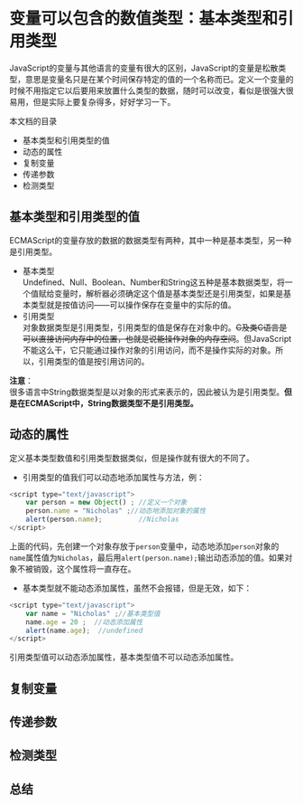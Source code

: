 # 变量可以包含的数值类型：基本类型和引用类型   

JavaScript的变量与其他语言的变量有很大的区别，JavaScript的变量是松散类型，意思是变量名只是在某个时间保存特定的值的一个名称而已。定义一个变量的时候不用指定它以后要用来放置什么类型的数据，随时可以改变，看似是很强大很易用，但是实际上要复杂得多，好好学习一下。  

本文档的目录
  - 基本类型和引用类型的值  
  - 动态的属性  
  - 复制变量  
  - 传递参数  
  - 检测类型  
  
## 基本类型和引用类型的值  
ECMAScript的变量存放的数据的数据类型有两种，其中一种是基本类型，另一种是引用类型。  
- 基本类型  
  Undefined、Null、Boolean、Number和String这五种是基本数据类型，将一个值赋给变量时，解析器必须确定这个值是基本类型还是引用类型，如果是基本类型就是按值访问——可以操作保存在变量中的实际的值。  
- 引用类型  
  对象数据类型是引用类型，引用类型的值是保存在对象中的。~~C及类C语言是可以直接访问内存中的位置，也就是说能操作对象的内存空间~~。但JavaScript不能这么干，它只能通过操作对象的引用访问，而不是操作实际的对象。所以，引用类型的值是按引用访问的。  

**注意**：  
很多语言中String数据类型是以对象的形式来表示的，因此被认为是引用类型。**但是在ECMAScript中，String数据类型不是引用类型。**

## 动态的属性  
定义基本类型数值和引用类型数据类似，但是操作就有很大的不同了。  
- 引用类型的值我们可以动态地添加属性与方法，例：  
```javascript
<script type="text/javascript">
	var person = new Object() ; //定义一个对象  
	person.name = "Nicholas" ;//动态地添加对象的属性  
	alert(person.name);			//Nicholas
</script>
```
上面的代码，先创建一个对象存放于`person`变量中，动态地添加`person`对象的`name`属性值为`Nicholas`，最后用`alert(person.name);`输出动态添加的值。如果对象不被销毁，这个属性将一直存在。  
- 基本类型就不能动态添加属性，虽然不会报错，但是无效，如下：  
```javascript
<script type="text/javascript">
	var name = "Nicholas" ;//基本类型值
	name.age = 20 ;  //动态添加属性
	alert(name.age);  //undefined
</script>
```
引用类型值可以动态添加属性，基本类型值不可以动态添加属性。


## 复制变量  



## 传递参数  


## 检测类型  


## 总结